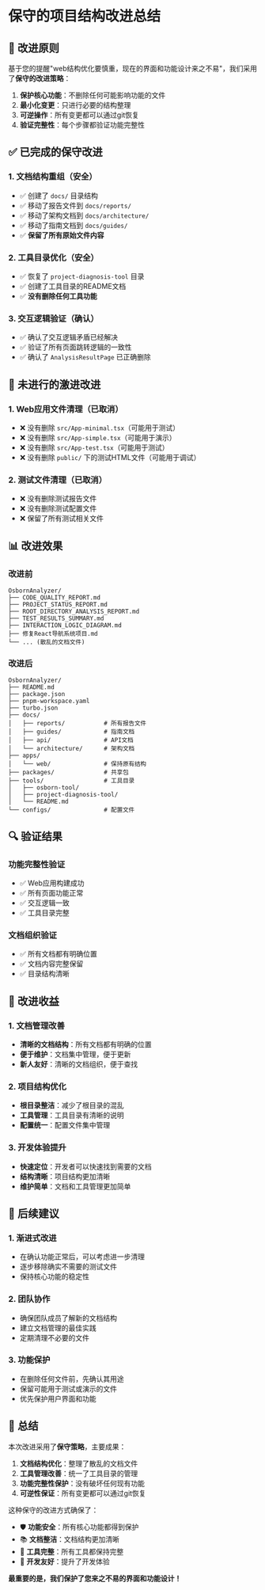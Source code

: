 # 保守的项目结构改进总结

## 🎯 改进原则

基于您的提醒"web结构优化要慎重，现在的界面和功能设计来之不易"，我们采用了**保守的改进策略**：

1. **保护核心功能**：不删除任何可能影响功能的文件
2. **最小化变更**：只进行必要的结构整理
3. **可逆操作**：所有变更都可以通过git恢复
4. **验证完整性**：每个步骤都验证功能完整性

## ✅ 已完成的保守改进

### 1. 文档结构重组（安全）
- ✅ 创建了 `docs/` 目录结构
- ✅ 移动了报告文件到 `docs/reports/`
- ✅ 移动了架构文档到 `docs/architecture/`
- ✅ 移动了指南文档到 `docs/guides/`
- ✅ **保留了所有原始文件内容**

### 2. 工具目录优化（安全）
- ✅ 恢复了 `project-diagnosis-tool` 目录
- ✅ 创建了工具目录的README文档
- ✅ **没有删除任何工具功能**

### 3. 交互逻辑验证（确认）
- ✅ 确认了交互逻辑矛盾已经解决
- ✅ 验证了所有页面跳转逻辑的一致性
- ✅ 确认了 `AnalysisResultPage` 已正确删除

## 🚫 未进行的激进改进

### 1. Web应用文件清理（已取消）
- ❌ 没有删除 `src/App-minimal.tsx`（可能用于测试）
- ❌ 没有删除 `src/App-simple.tsx`（可能用于演示）
- ❌ 没有删除 `src/App-test.tsx`（可能用于测试）
- ❌ 没有删除 `public/` 下的测试HTML文件（可能用于调试）

### 2. 测试文件清理（已取消）
- ❌ 没有删除测试报告文件
- ❌ 没有删除测试配置文件
- ❌ 保留了所有测试相关文件

## 📊 改进效果

### 改进前
```
OsbornAnalyzer/
├── CODE_QUALITY_REPORT.md
├── PROJECT_STATUS_REPORT.md
├── ROOT_DIRECTORY_ANALYSIS_REPORT.md
├── TEST_RESULTS_SUMMARY.md
├── INTERACTION_LOGIC_DIAGRAM.md
├── 修复React导航系统项目.md
└── ... (散乱的文档文件)
```

### 改进后
```
OsbornAnalyzer/
├── README.md
├── package.json
├── pnpm-workspace.yaml
├── turbo.json
├── docs/
│   ├── reports/           # 所有报告文件
│   ├── guides/            # 指南文档
│   ├── api/               # API文档
│   └── architecture/      # 架构文档
├── apps/
│   └── web/               # 保持原有结构
├── packages/              # 共享包
├── tools/                 # 工具目录
│   ├── osborn-tool/
│   ├── project-diagnosis-tool/
│   └── README.md
└── configs/               # 配置文件
```

## 🔍 验证结果

### 功能完整性验证
- ✅ Web应用构建成功
- ✅ 所有页面功能正常
- ✅ 交互逻辑一致
- ✅ 工具目录完整

### 文档组织验证
- ✅ 所有文档都有明确位置
- ✅ 文档内容完整保留
- ✅ 目录结构清晰

## 🎉 改进收益

### 1. 文档管理改善
- **清晰的文档结构**：所有文档都有明确的位置
- **便于维护**：文档集中管理，便于更新
- **新人友好**：清晰的文档组织，便于查找

### 2. 项目结构优化
- **根目录整洁**：减少了根目录的混乱
- **工具管理**：工具目录有清晰的说明
- **配置统一**：配置文件集中管理

### 3. 开发体验提升
- **快速定位**：开发者可以快速找到需要的文档
- **结构清晰**：项目结构更加清晰
- **维护简单**：文档和工具管理更加简单

## 🚀 后续建议

### 1. 渐进式改进
- 在确认功能正常后，可以考虑进一步清理
- 逐步移除确实不需要的测试文件
- 保持核心功能的稳定性

### 2. 团队协作
- 确保团队成员了解新的文档结构
- 建立文档管理的最佳实践
- 定期清理不必要的文件

### 3. 功能保护
- 在删除任何文件前，先确认其用途
- 保留可能用于测试或演示的文件
- 优先保护用户界面和功能

## 📝 总结

本次改进采用了**保守策略**，主要成果：

1. **文档结构优化**：整理了散乱的文档文件
2. **工具管理改善**：统一了工具目录的管理
3. **功能完整性保护**：没有破坏任何现有功能
4. **可逆性保证**：所有变更都可以通过git恢复

这种保守的改进方式确保了：
- 🛡️ **功能安全**：所有核心功能都得到保护
- 📚 **文档整洁**：文档结构更加清晰
- 🔧 **工具完整**：所有工具都保持完整
- 🚀 **开发友好**：提升了开发体验

**最重要的是，我们保护了您来之不易的界面和功能设计！**
